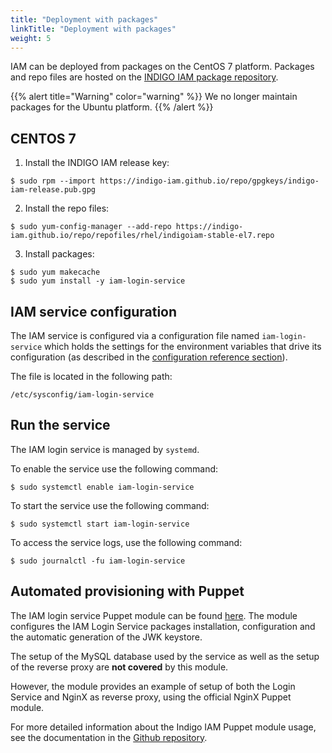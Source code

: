 ```yaml
---
title: "Deployment with packages"
linkTitle: "Deployment with packages"
weight: 5
---
```


IAM can be deployed from packages on the CentOS 7 platform.
Packages and repo files are hosted on the [INDIGO IAM package repository][iam-pkg-repo].

{{% alert title="Warning" color="warning" %}}
We no longer maintain packages for the Ubuntu platform.
{{% /alert %}}

## CENTOS 7

1. Install the INDIGO IAM release key:

  ```shell
  $ sudo rpm --import https://indigo-iam.github.io/repo/gpgkeys/indigo-iam-release.pub.gpg
  ```

2. Install the repo files:

  ```shell
  $ sudo yum-config-manager --add-repo https://indigo-iam.github.io/repo/repofiles/rhel/indigoiam-stable-el7.repo
  ```

3. Install packages:

  ```shell
  $ sudo yum makecache
  $ sudo yum install -y iam-login-service
  ```


## IAM service configuration

The IAM service is configured via a configuration file named `iam-login-service`
which holds the settings for the environment variables that drive its
configuration (as described in the [configuration reference
section](/docs/reference/configuration)).

The file is located in the following path:

```
/etc/sysconfig/iam-login-service
```
## Run the service

The IAM login service is managed by `systemd`.

To enable the service use the following command:

```shell
$ sudo systemctl enable iam-login-service
```

To start the service use the following command:

```shell
$ sudo systemctl start iam-login-service
```

To access the service logs, use the following command:

```shell
$ sudo journalctl -fu iam-login-service
```

## Automated provisioning with Puppet


The IAM login service Puppet module can be  found [here][puppet-iam-repo].
The module configures the IAM Login Service packages installation,
configuration and the automatic generation of the JWK keystore.

The setup of the MySQL database used by the service as well as the setup of the
reverse proxy are **not covered** by this module.

However, the module provides an example of setup of both the Login Service and
NginX as reverse proxy, using the official NginX Puppet module.

For more detailed information about the Indigo IAM Puppet module usage, see the
documentation in the [Github repository][puppet-iam-repo].

[puppet-iam-repo]: https://github.com/indigo-iam/puppet-indigo-iam
[iam-pkg-repo]: https://indigo-iam.github.io/repo
